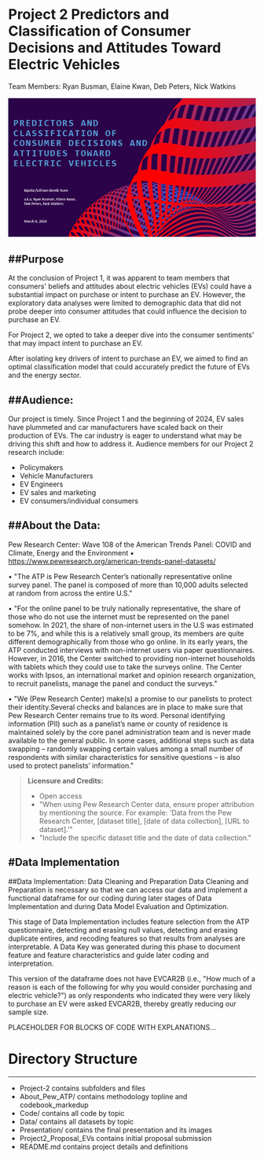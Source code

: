 # Project 2 Predictors and Classification of Consumer Decisions and Attitudes Toward Electric Vehicles

Team Members:  Ryan Busman, Elaine Kwan, Deb Peters, Nick Watkins

![Presentation_Cover_Image](<Presentation/Images/Project 2 Cover Page.png>)

##Purpose
---
At the conclusion of Project 1, it was apparent to team members that consumers' beliefs and attitudes about electric vehicles (EVs) could have a substantial impact on purchase or intent to purchase an EV.  However, the exploratory data analyses were limited to demographic data that did not probe deeper into consumer attitudes that could influence the decision to purchase an EV. 

For Project 2, we opted to take a deeper dive into the consumer sentiments' that may impact intent to purchase an EV.  

After isolating key drivers of intent to purchase an EV, we aimed to find an optimal classification model that could accurately predict the future of EVs and the energy sector. 


##Audience: 
----

Our project is timely.  Since Project 1 and the beginning of 2024, EV sales have plummeted and car manufacturers have scaled back on their production of EVs.  The car industry is eager to understand what may be driving this shift and how to address it.  Audience members for our Project 2 research include:
- Policymakers 
- Vehicle Manufacturers 
- EV Engineers 
- EV sales and marketing 
- EV consumers/individual consumers 

##About the Data:
----
Pew Research Center: Wave 108 of the American Trends Panel: COVID
and Climate, Energy and the Environment
▪ https://www.pewresearch.org/american-trends-panel-datasets/

• "The ATP is Pew Research Center’s nationally representative
online survey panel. The panel is composed of more than
10,000 adults selected at random from across the entire U.S."

• "For the online panel to be truly nationally representative, the
share of those who do not use the internet must be
represented on the panel somehow. In 2021, the share of
non-internet users in the U.S was estimated to be 7%, and
while this is a relatively small group, its members are quite
different demographically from those who go online. In its
early years, the ATP conducted interviews with non-internet
users via paper questionnaires. However, in 2016, the
Center switched to providing non-internet households with
tablets which they could use to take the surveys online. The
Center works with Ipsos, an international market and opinion
research organization, to recruit panelists, manage the panel
and conduct the surveys."

• "We (Pew Research Center) make(s) a promise to our panelists to protect their identity.Several checks and balances are in place to make sure that Pew Research Center remains true to its word. Personal identifying information (PII) such as a panelist’s name or county of residence is maintained solely by the core panel administration team and is never made available to the general public. In some cases, additional steps such as data
swapping – randomly swapping certain values among a
small number of respondents with similar characteristics for sensitive questions – is also used to protect panelists’
information."

> **Licensure and Credits:**
> - Open access
> - "When using Pew Research Center data, ensure proper attribution by mentioning the source. For example: 'Data from the Pew Research Center, [dataset title], [date of data collection], [URL to dataset].'"
> - "Include the specific dataset title and the date of data collection."

#Data Implementation
----
##Data Implementation: Data Cleaning and Preparation
Data Cleaning and Preparation is necessary so that we can access our data and implement a functional dataframe for our coding during later stages of Data Implementation and during Data Model Evaluation and Optimization.

This stage of Data Implementation includes feature selection from the ATP questionnaire, detecting and erasing null values, detecting and erasing duplicate entires, and recoding features so that results from analyses are interpretable. A Data Key was generated during this phase to document feature and feature characteristics and guide later coding and interpretation.

This version of the dataframe does not have EVCAR2B (i.e., "How much of a reason is each of the following for why you would consider purchasing and electric vehicle?") as only respondents who indicated they were very likely to purchase an EV were asked EVCAR2B, thereby greatly reducing our sample size.

PLACEHOLDER FOR BLOCKS OF CODE WITH EXPLANATIONS...




# Directory Structure
---
- Project-2
contains subfolders and files
- About_Pew_ATP/
contains methodology topline and codebook_markedup
- Code/
contains all code by topic
- Data/
contains all datasets by topic
- Presentation/
contains the final presentation and its images
- Project2_Proposal_EVs
contains initial proposal submission
- README.md
contains project details and definitions